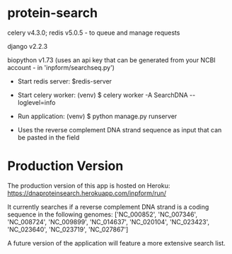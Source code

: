 # protein-search
celery v4.3.0; redis v5.0.5 - to queue and manage requests

django v2.2.3

biopython v1.73 (uses an api key that can be generated from your NCBI account - in 'inpform/searchseq.py')

- Start redis server: $redis-server
- Start celery worker: (venv) $ celery worker -A SearchDNA --loglevel=info
- Run application: (venv) $ python manage.py runserver

- Uses the reverse complement DNA strand sequence as input that can be pasted in the field

# Production Version

The production version of this app is hosted on Heroku: https://dnaproteinsearch.herokuapp.com/inpform/run/

It currently searches if a reverse complement DNA strand is a coding sequence in the following genomes:
['NC_000852', 'NC_007346', 'NC_008724', 'NC_009899', 'NC_014637', 'NC_020104', 'NC_023423', 'NC_023640',
'NC_023719', 'NC_027867']

A future version of the application will feature a more extensive search list.
